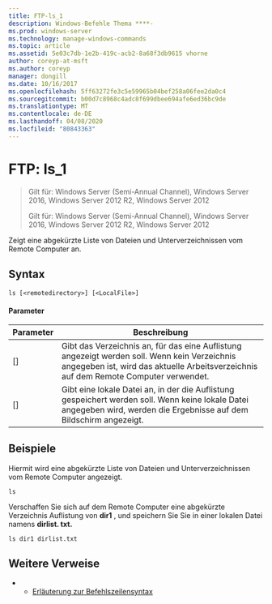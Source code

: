 ```yaml
---
title: FTP-ls_1
description: Windows-Befehle Thema ****-
ms.prod: windows-server
ms.technology: manage-windows-commands
ms.topic: article
ms.assetid: 5e03c7db-1e2b-419c-acb2-8a68f3db9615 vhorne
author: coreyp-at-msft
ms.author: coreyp
manager: dongill
ms.date: 10/16/2017
ms.openlocfilehash: 5ff63272fe3c5e59965b04bef258a06fee2da0c4
ms.sourcegitcommit: b00d7c8968c4adc8f699dbee694afe6ed36bc9de
ms.translationtype: MT
ms.contentlocale: de-DE
ms.lasthandoff: 04/08/2020
ms.locfileid: "80843363"
---
```

# <a name="ftp-ls_1"></a>FTP: ls_1

> Gilt für: Windows Server (Semi-Annual Channel), Windows Server 2016, Windows Server 2012 R2, Windows Server 2012
> 
> 
> Gilt für: Windows Server (Semi-Annual Channel), Windows Server 2016, Windows Server 2012 R2, Windows Server 2012

Zeigt eine abgekürzte Liste von Dateien und Unterverzeichnissen vom Remote Computer an.   
## <a name="syntax"></a>Syntax  
```  
ls [<remotedirectory>] [<LocalFile>]  
```  
#### <a name="parameters"></a>Parameter  

|      Parameter      |                                                                       Beschreibung                                                                        |
|---------------------|----------------------------------------------------------------------------------------------------------------------------------------------------------|
| [<remotedirectory>] | Gibt das Verzeichnis an, für das eine Auflistung angezeigt werden soll. Wenn kein Verzeichnis angegeben ist, wird das aktuelle Arbeitsverzeichnis auf dem Remote Computer verwendet. |
|    [<LocalFile>]    |               Gibt eine lokale Datei an, in der die Auflistung gespeichert werden soll. Wenn keine lokale Datei angegeben wird, werden die Ergebnisse auf dem Bildschirm angezeigt.               |

## <a name="examples"></a><a name=BKMK_Examples></a>Beispiele  
Hiermit wird eine abgekürzte Liste von Dateien und Unterverzeichnissen vom Remote Computer angezeigt.  
```  
ls  
```  
Verschaffen Sie sich auf dem Remote Computer eine abgekürzte Verzeichnis Auflistung von **dir1** , und speichern Sie Sie in einer lokalen Datei namens **dirlist. txt.**  
```  
ls dir1 dirlist.txt   
```  
## <a name="additional-references"></a>Weitere Verweise  
-   - [Erläuterung zur Befehlszeilensyntax](command-line-syntax-key.md)  
